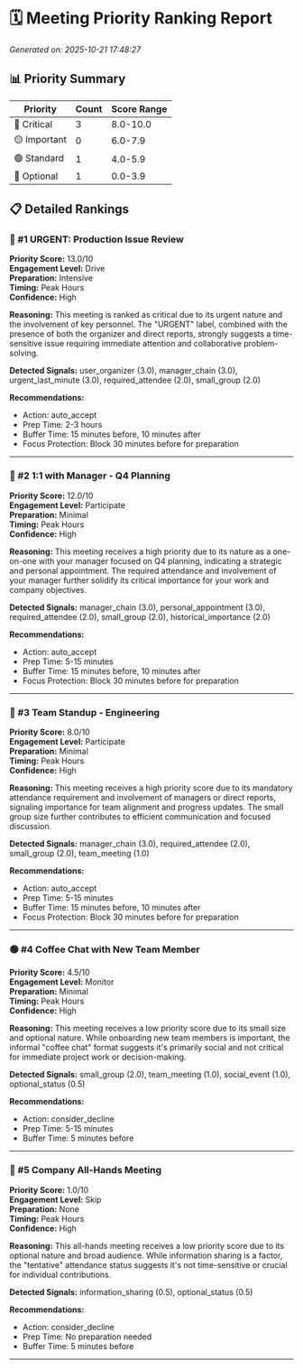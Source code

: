 # 🗓️ Meeting Priority Ranking Report
*Generated on: 2025-10-21 17:48:27*

## 📊 Priority Summary

| Priority | Count | Score Range |
|----------|-------|-------------|
| 🔴 Critical | 3 | 8.0-10.0 |
| 🟡 Important | 0 | 6.0-7.9 |
| 🟢 Standard | 1 | 4.0-5.9 |
| 🔵 Optional | 1 | 0.0-3.9 |

## 📋 Detailed Rankings

### 🔴 #1 URGENT: Production Issue Review

**Priority Score:** 13.0/10  
**Engagement Level:** Drive  
**Preparation:** Intensive  
**Timing:** Peak Hours  
**Confidence:** High  

**Reasoning:** This meeting is ranked as critical due to its urgent nature and the involvement of key personnel.  The "URGENT" label, combined with the presence of both the organizer and direct reports, strongly suggests a time-sensitive issue requiring immediate attention and collaborative problem-solving.

**Detected Signals:** user_organizer (3.0), manager_chain (3.0), urgent_last_minute (3.0), required_attendee (2.0), small_group (2.0)

**Recommendations:**
- Action: auto_accept
- Prep Time: 2-3 hours
- Buffer Time: 15 minutes before, 10 minutes after
- Focus Protection: Block 30 minutes before for preparation

---

### 🔴 #2 1:1 with Manager - Q4 Planning

**Priority Score:** 12.0/10  
**Engagement Level:** Participate  
**Preparation:** Minimal  
**Timing:** Peak Hours  
**Confidence:** High  

**Reasoning:** This meeting receives a high priority due to its nature as a one-on-one with your manager focused on Q4 planning, indicating a strategic and personal appointment.  The required attendance and involvement of your manager further solidify its critical importance for your work and company objectives.

**Detected Signals:** manager_chain (3.0), personal_appointment (3.0), required_attendee (2.0), small_group (2.0), historical_importance (2.0)

**Recommendations:**
- Action: auto_accept
- Prep Time: 5-15 minutes
- Buffer Time: 15 minutes before, 10 minutes after
- Focus Protection: Block 30 minutes before for preparation

---

### 🔴 #3 Team Standup - Engineering

**Priority Score:** 8.0/10  
**Engagement Level:** Participate  
**Preparation:** Minimal  
**Timing:** Peak Hours  
**Confidence:** High  

**Reasoning:** This meeting receives a high priority score due to its mandatory attendance requirement and involvement of managers or direct reports, signaling importance for team alignment and progress updates.  The small group size further contributes to efficient communication and focused discussion.

**Detected Signals:** manager_chain (3.0), required_attendee (2.0), small_group (2.0), team_meeting (1.0)

**Recommendations:**
- Action: auto_accept
- Prep Time: 5-15 minutes
- Buffer Time: 15 minutes before, 10 minutes after
- Focus Protection: Block 30 minutes before for preparation

---

### 🟢 #4 Coffee Chat with New Team Member

**Priority Score:** 4.5/10  
**Engagement Level:** Monitor  
**Preparation:** Minimal  
**Timing:** Peak Hours  
**Confidence:** High  

**Reasoning:** This meeting receives a low priority score due to its small size and optional nature. While onboarding new team members is important, the informal "coffee chat" format suggests it's primarily social and not critical for immediate project work or decision-making.

**Detected Signals:** small_group (2.0), team_meeting (1.0), social_event (1.0), optional_status (0.5)

**Recommendations:**
- Action: consider_decline
- Prep Time: 5-15 minutes
- Buffer Time: 5 minutes before

---

### 🔵 #5 Company All-Hands Meeting

**Priority Score:** 1.0/10  
**Engagement Level:** Skip  
**Preparation:** None  
**Timing:** Peak Hours  
**Confidence:** High  

**Reasoning:** This all-hands meeting receives a low priority score due to its optional nature and broad audience.  While information sharing is a factor, the "tentative" attendance status suggests it's not time-sensitive or crucial for individual contributions.

**Detected Signals:** information_sharing (0.5), optional_status (0.5)

**Recommendations:**
- Action: consider_decline
- Prep Time: No preparation needed
- Buffer Time: 5 minutes before

---
